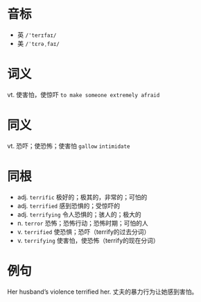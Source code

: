 # 音标

- 英 `/'terɪfaɪ/`
- 美 `/ˈtɛrəˌfaɪ/`

# 词义

vt. 使害怕，使惊吓
`to make someone extremely afraid`

# 同义

vt. 恐吓；使恐怖；使害怕
`gallow` `intimidate`

# 同根

- adj. `terrific` 极好的；极其的，非常的；可怕的
- adj. `terrified` 感到恐惧的；受惊吓的
- adj. `terrifying` 令人恐惧的；骇人的；极大的
- n. `terror` 恐怖；恐怖行动；恐怖时期；可怕的人
- v. `terrified` 使恐惧；恐吓（terrify的过去分词）
- v. `terrifying` 使害怕，使恐怖（terrify的现在分词）

# 例句

Her husband’s violence terrified her.
丈夫的暴力行为让她感到害怕。



